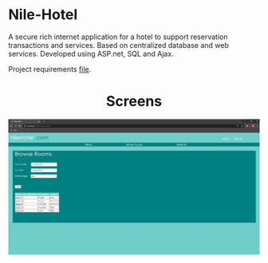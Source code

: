 # Nile-Hotel
A secure rich internet application for a hotel to support reservation transactions and services. Based on centralized database and web services. Developed using ASP.net, SQL and Ajax.

Project requirements [file](https://github.com/karimatwa/Nile-Hotel/blob/master/Course%20Project%20requirements%20F17%20(hotel).pdf).

<h1 align="center">Screens</h1>


<p align="center">
    <img src="Photo.jpg"</img> 
</p>

